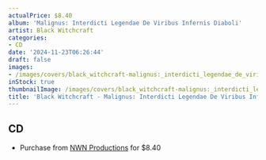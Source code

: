 ```yaml
---
actualPrice: $8.40
album: 'Malignus: Interdicti Legendae De Viribus Infernis Diaboli'
artist: Black Witchcraft
categories:
- CD
date: '2024-11-23T06:26:44'
draft: false
images:
- /images/covers/black_witchcraft-malignus:_interdicti_legendae_de_viribus_infernis_diaboli.jpg
inStock: true
thumbnailImage: /images/covers/black_witchcraft-malignus:_interdicti_legendae_de_viribus_infernis_diaboli-thumb.jpg
title: 'Black Witchcraft - Malignus: Interdicti Legendae De Viribus Infernis Diaboli'
---
```


## CD
* Purchase from [NWN Productions](http://shop.nwnprod.com/index.php?route=product/product&path=93&product_id=51239&sort=pd.name&order=ASC) for $8.40
